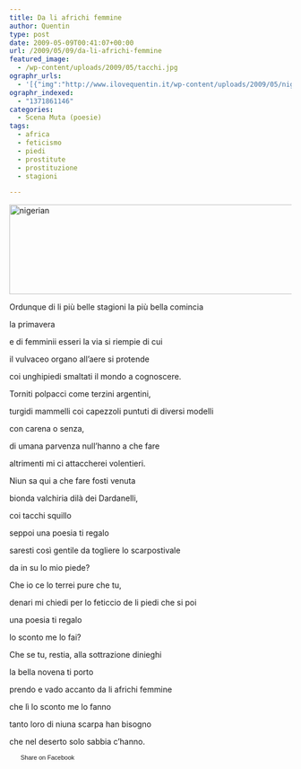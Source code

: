 ```yaml
---
title: Da li africhi femmine
author: Quentin
type: post
date: 2009-05-09T00:41:07+00:00
url: /2009/05/09/da-li-africhi-femmine
featured_image:
  - /wp-content/uploads/2009/05/tacchi.jpg
ographr_urls:
  - '[{"img":"http://www.ilovequentin.it/wp-content/uploads/2009/05/nigerian.jpg"},{"img":"http://www.ilovequentin.it/wp-content/uploads/2009/05/tacchi.jpg"},{"img":"http://www.ilovequentin.it/wp-content/uploads/2009/05/nigerian-300x92.jpg"}]'
ographr_indexed:
  - "1371861146"
categories:
  - Scena Muta (poesie)
tags:
  - africa
  - feticismo
  - piedi
  - prostitute
  - prostituzione
  - stagioni

---
```

<img class="alignnone size-full wp-image-382" title="nigerian" src="http://www.ilovequentin.it/wp-content/uploads/2009/05/nigerian.jpg" alt="nigerian" width="520" height="160" />

Ordunque di li più belle stagioni la più bella comincia
  
la primavera
  
e di femminii esseri la via si riempie di cui
  
il vulvaceo organo all&#8217;aere si protende
  
coi unghipiedi smaltati il mondo a cognoscere.

Torniti polpacci come terzini argentini,
  
turgidi mammelli coi capezzoli puntuti di diversi modelli
  
con carena o senza,
  
di umana parvenza null&#8217;hanno a che fare
  
altrimenti mi ci attaccherei volentieri.

Niun sa qui a che fare fosti venuta
  
bionda valchiria dilà dei Dardanelli,
  
coi tacchi squillo
  
seppoi una poesia ti regalo
  
saresti così gentile da togliere lo scarpostivale
  
da in su lo mio piede?

Che io ce lo terrei pure che tu,
  
denari mi chiedi per lo feticcio de li piedi che si poi
  
una poesia ti regalo
  
lo sconto me lo fai?

Che se tu, restia, alla sottrazione dinieghi
  
la bella novena ti porto
  
prendo e vado accanto da li africhi femmine
  
che lì lo sconto me lo fanno
  
tanto loro di niuna scarpa han bisogno
  
che nel deserto solo sabbia c&#8217;hanno.

<a href="http://www.facebook.com/share.php?u=http%3A%2F%2Fwww.ilovequentin.it%2F2009%2F05%2F09%2Fda-li-africhi-femmine&t=Da%20li%20africhi%20femmine" id="facebook_share_both_379" style="font-size:11px; line-height:13px; font-family:'lucida grande',tahoma,verdana,arial,sans-serif; text-decoration:none; padding:2px 0 0 20px; height:16px; background:url(http://b.static.ak.fbcdn.net/images/share/facebook_share_icon.gif) no-repeat top left;">Share on Facebook</a>